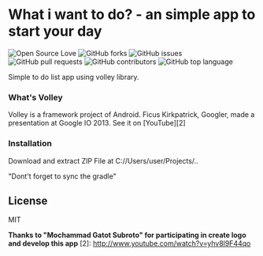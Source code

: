 # What i want to do? - an simple app to start your day

![Open Source Love](https://img.shields.io/badge/Open%20Source-%E2%9D%A4-red.svg)
![GitHub forks](https://img.shields.io/github/forks/farrasmuttaqin/what-i-want-to-do-mobileApps-with-android-studio.svg)
![GitHub issues](https://img.shields.io/github/issues/farrasmuttaqin/what-i-want-to-do-mobileApps-with-android-studio.svg)
![GitHub pull requests](https://img.shields.io/github/issues-pr/farrasmuttaqin/what-i-want-to-do-mobileApps-with-android-studio.svg)
![GitHub contributors](https://img.shields.io/github/contributors/farrasmuttaqin/what-i-want-to-do-mobileApps-with-android-studio.svg)
![GitHub top language](https://img.shields.io/github/languages/top/farrasmuttaqin/what-i-want-to-do-mobileApps-with-android-studio.svg)

Simple to do list app using volley library.

### What's Volley

Volley is a framework project of Android.
Ficus Kirkpatrick, Googler, made a presentation at Google IO 2013.
See it on [YouTube][2]

### Installation

Download and extract ZIP File at C://Users/user/Projects/..

"Dont't forget to sync the gradle"


License
----

MIT


**Thanks to "Mochammad Gatot Subroto" for participating in create logo and develop this app**
[2]: http://www.youtube.com/watch?v=yhv8l9F44qo
